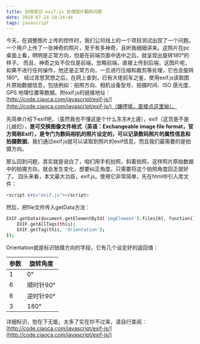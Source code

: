```yaml
---
title: 前端笔记-exif.js 处理图片翻转问题
date: 2019-07-24 14:24:44
tags: javascript
---
```

今天，在调整图片上传的控件时，我们公司线上的一个项目测试出现了一个问题。一个用户上传了一张神奇的照片，至于有多神奇，且听我细细讲来。这照片在pc桌面上看，明明是正常方向，但是在前端页面中选中之后，就呈现出旋转180°的样子。
而且，神奇之处不仅仅是前端，忽略前端，直接上传到后端，这图片呢，如果不进行任何操作，他还是正常方向，一旦进行压缩和裁剪等处理，它也会旋转180°。
经过苦思冥想之后，在网上查到，已有大佬前车之鉴，使用exif.js读取图片原始数据信息，包括例如：拍照方向、相机设备型号、拍摄时间、ISO 感光度、GPS 地理位置等数据。附exif.js的链接地址：[http://code.ciaoca.com/javascript/exif-js/](http://code.ciaoca.com/javascript/exif-js/)（嫌啰嗦，直接点这里呦）。

先简单介绍下exif吧，（虽然我也不懂这是个什么东东#土遁），exif（这货是不是儿媳妇），**是可交换图像文件格式（英语：Exchangeable image file format，官方简称Exif），是专门为数码相机的照片设定的，可以记录数码照片的属性信息和拍摄数据**。我们通过exif.js就可以读取到照片的exif信息，而且我们最需要的是拍摄方向。

那么回到问题，其实就是说白了，咱们用手机拍照，斜着拍照，这样照片原始数据中的拍摄方向，就会发生变化，想要纠正角度，只需要将这个拍照角度回正就好了。
回头来看，本文最大功臣，exif.js。使用它非常简单，先在html中引入库文件：
``` bash
<script src="exif.js"></script>
```
然后，把file文件传入getData方法：
``` bash
EXIF.getData(document.getElementById('imgElement').files[0], function(){ 
    EXIF.getAllTags(this); 
    EXIF.getTag(this, 'Orientation'); 
});
```
Orientation就是标识拍摄方向的字段，它有几个设定好的返回值：

|  参数   | 旋转角度  |
|  ----  | ----  |
| 1  | 0° |
| 6  | 顺时针90° |
| 8  | 逆时针90° |
| 3  | 180° |

详细标识，恕在下无能，太多了实在抄不过来，请自行查阅：[http://code.ciaoca.com/javascript/exif-js/](http://code.ciaoca.com/javascript/exif-js/)